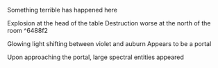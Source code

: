 Something terrible has happened here

Explosion at the head of the table
Destruction worse at the north of the room ^6488f2

Glowing light shifting between violet and auburn
Appears to be a portal

Upon approaching the portal, large spectral entities appeared
